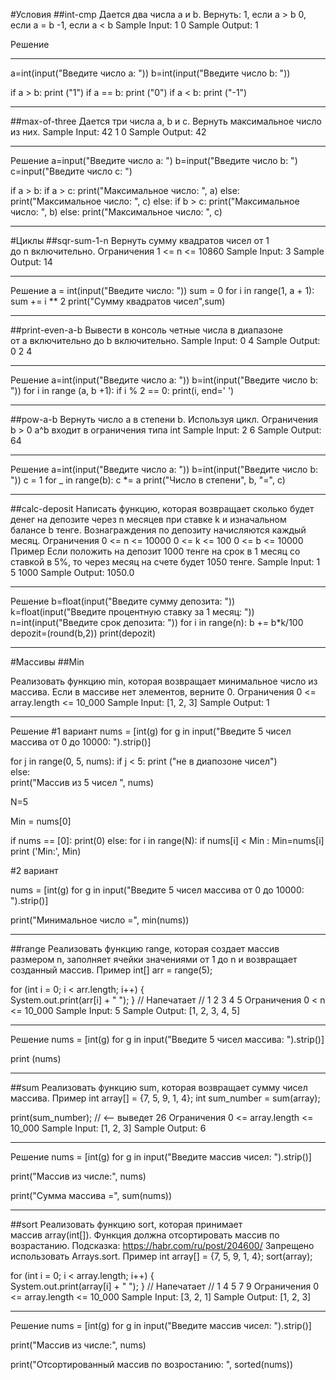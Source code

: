 #Условия 
##int-cmp
Дается два числа a и b. Вернуть:
1, если a > b
0, если a = b
-1, если a < b
Sample Input:
1 0
Sample Output:
1

Решение
___________________________________________________________
a=int(input("Введите число a: "))
b=int(input("Введите число b: "))

if a > b:
        print ("1")
if a == b:
        print ("0")
if a < b:
        print ("-1")
____________________________________________________________
##max-of-three
Дается три числа a, b и c. Вернуть максимальное число из них.
Sample Input:
42 1 0
Sample Output:
42
____________________________________________________________
Решение
a=input("Введите число a: ")
b=input("Введите число b: ")
c=input("Введите число c: ")

if a > b:
    if a > c:
        print("Максимальное число: ", a)
    else: 
        print("Максимальное число: ", c)
else:
    if b > c:
        print("Максимальное число: ", b)
    else:
        print("Максимальное число: ", c)    
_____________________________________________________________

#Циклы
##sqr-sum-1-n
Вернуть сумму квадратов чисел от 1 до n включительно.
Ограничения
1 <= n <= 10860
Sample Input:
3
Sample Output:
14
____________________________________________________________
Решение
a = int(input("Введите число: "))
sum = 0
for i in range(1, a + 1):
    sum += i ** 2
print("Cумму квадратов чисел",sum)
___________________________________________________________

##print-even-a-b
Вывести в консоль четные числа в диапазоне от a включительно до b включительно.
Sample Input:
0 4
Sample Output:
0 2 4
____________________________________________________________
Решение
a=int(input("Введите число a: "))
b=int(input("Введите число b: "))
for i in range (a, b +1):
    if i % 2 == 0:
        print(i, end=' ')
____________________________________________________________

##pow-a-b
Вернуть число a в степени b. Используя цикл.
Ограничения
b > 0
a^b входит в ограничения типа int
Sample Input:
2 6
Sample Output:
64
____________________________________________________________
Решение
a=int(input("Введите число a: "))
b=int(input("Введите число b: "))
c = 1
for _ in range(b):
    c *= a
print("Число в степени", b, "=", c)
____________________________________________________________

##calc-deposit
Написать функцию, которая возвращает сколько будет денег на депозите через n месяцев при ставке k и изначальном балансе b тенге.
Вознаграждения по депозиту начисляются каждый месяц.
Ограничения
0 <= n <= 10000
0 <= k <= 100
0 <= b <= 10000
Пример
Если положить на депозит 1000 тенге на срок в 1 месяц со ставкой в 5%, то через месяц на счете будет 1050 тенге.
Sample Input:
1 5 1000
Sample Output:
1050.0
____________________________________________________________
Решение
b=float(input("Введите сумму депозита: "))
k=float(input("Введите процентную ставку за 1 месяц: "))
n=int(input("Введите срок депозита: "))
for i in range(n):
        b += b*k/100
        depozit=(round(b,2))
print(depozit)    
____________________________________________________________



#Массивы
##Min


Реализовать функцию min, которая возвращает минимальное число из массива. Если в массиве нет элементов, верните 0.
Ограничения
0 <= array.length <= 10_000
Sample Input:
[1, 2, 3]
Sample Output:
1
____________________________________________________________
Решение
#1 вариант
nums = [int(g) for g in input("Введите 5 чисел массива от 0 до 10000: ").strip()]

for j in range(0, 5, nums):
    if j < 5:
        print ("не в диапозоне чисел")   
else:          
    print("Массив из 5 чисел ", nums)

N=5

Min = nums[0]

if nums == [0]:
    print(0)
else:
    for i in range(N):
        if nums[i] < Min : Min=nums[i]
print ('Min:', Min)

#2 вариант

nums = [int(g) for g in input("Введите 5 чисел массива от 0 до 10000: ").strip()]

print("Минимальное число =", min(nums))
______________________________________________________

##range
Реализовать функцию range, которая создает массив размером n, заполняет ячейки значениями от 1 до n и возвращает созданный массив.
Пример
int[] arr = range(5);

for (int i = 0; i < arr.length; i++) {   
    System.out.print(arr[i] + " ");
}
// Напечатает
// 1 2 3 4 5
Ограничения
0 < n <= 10_000
Sample Input:
5
Sample Output:
[1, 2, 3, 4, 5]
____________________________________________________________
Решение
nums = [int(g) for g in input("Введите 5 чисел массива: ").strip()]

print (nums)
____________________________________________________________

##sum
Реализовать функцию sum, которая возвращает сумму чисел массива.
Пример
int array[] = {7, 5, 9, 1, 4};
int sum_number = sum(array);

print(sum_number); // <-- выведет 26
Ограничения
0 <= array.length <= 10_000
Sample Input:
[1, 2, 3]
Sample Output:
6
____________________________________________________________
Решение
nums = [int(g) for g in input("Введите массив чисел: ").strip()]

print("Массив из числе:", nums)

print("Сумма массива =", sum(nums))
____________________________________________________________
##sort
Реализовать функцию sort, которая принимает массив array(int[]). Функция должна отсортировать массив по возрастанию.
Подсказка: https://habr.com/ru/post/204600/
Запрещено использовать Arrays.sort.
Пример
int array[] = {7, 5, 9, 1, 4};
sort(array);

for (int i = 0; i < array.length; i++) {   
    System.out.print(array[i] + " ");
}
// Напечатает
// 1 4 5 7 9
Ограничения
0 <= array.length <= 10_000
Sample Input:
[3, 2, 1]
Sample Output:
[1, 2, 3]
____________________________________________________________
Решение
nums = [int(g) for g in input("Введите массив чисел: ").strip()]

print("Массив из числе:", nums)

print("Отсортированный массив по возростанию: ", sorted(nums))

